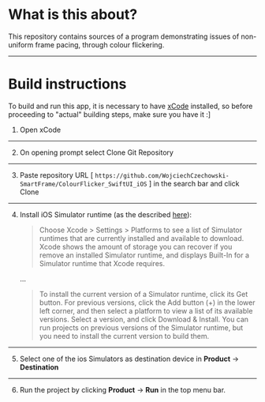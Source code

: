 # What is this about?
This repository contains sources of a program demonstrating issues of non-uniform frame pacing, through colour flickering.

---

# Build instructions

To build and run this app, it is necessary to have [xCode](https://apps.apple.com/us/app/xcode/id497799835) installed, so before proceeding to "actual" building steps, make sure you have it :]

1. Open xCode

---

2. On opening prompt select Clone Git Repository

---

3. Paste repository URL [ `https://github.com/WojciechCzechowski-SmartFrame/ColourFlicker_SwiftUI_iOS` ] in the search bar and click Clone

---

4. Install iOS Simulator runtime (as the described [here](https://developer.apple.com/documentation/xcode/installing-additional-simulator-runtimes)):

   > Choose Xcode > Settings > Platforms to see a list of Simulator runtimes that are currently installed and available to download. Xcode shows the amount of storage you can recover if you remove an installed Simulator runtime, and displays Built-In for a Simulator runtime that Xcode requires.

   ...

   > To install the current version of a Simulator runtime, click its Get button. For previous versions, click the Add button (+) in the lower left corner, and then select a platform to view a list of its available versions. Select a version, and click Download & Install. You can run projects on previous versions of the Simulator runtime, but you need to install the current version to build them.

---

5. Select one of the ios Simulators as destination device in **Product** -> **Destination**

---

6. Run the project by clicking **Product** -> **Run** in the top menu bar.
